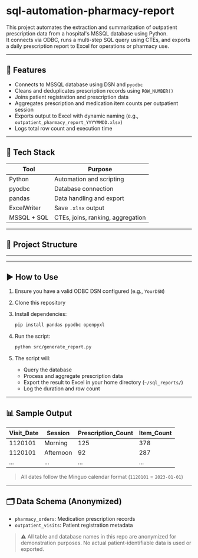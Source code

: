 # sql-automation-pharmacy-report

This project automates the extraction and summarization of outpatient prescription data from a hospital's MSSQL database using Python.  
It connects via ODBC, runs a multi-step SQL query using CTEs, and exports a daily prescription report to Excel for operations or pharmacy use.

---

## 🧰 Features

- Connects to MSSQL database using DSN and `pyodbc`
- Cleans and deduplicates prescription records using `ROW_NUMBER()`
- Joins patient registration and prescription data
- Aggregates prescription and medication item counts per outpatient session
- Exports output to Excel with dynamic naming (e.g., `outpatient_pharmacy_report_YYYYMMDD.xlsx`)
- Logs total row count and execution time

---

## 🧱 Tech Stack

| Tool        | Purpose                          |
|-------------|----------------------------------|
| Python      | Automation and scripting         |
| pyodbc      | Database connection              |
| pandas      | Data handling and export         |
| ExcelWriter | Save `.xlsx` output              |
| MSSQL + SQL | CTEs, joins, ranking, aggregation|

---

## 📁 Project Structure

---


---

## ▶️ How to Use

1. Ensure you have a valid ODBC DSN configured (e.g., `YourDSN`)
2. Clone this repository
3. Install dependencies:

    ```bash
    pip install pandas pyodbc openpyxl
    ```

4. Run the script:

    ```bash
    python src/generate_report.py
    ```

5. The script will:
    - Query the database  
    - Process and aggregate prescription data  
    - Export the result to Excel in your home directory (`~/sql_reports/`)  
    - Log the duration and row count

---

## 📊 Sample Output

| Visit_Date | Session   | Prescription_Count | Item_Count |
|------------|-----------|--------------------|------------|
| 1120101    | Morning   | 125                | 378        |
| 1120101    | Afternoon | 92                 | 287        |
| ...        | ...       | ...                | ...        |

> All dates follow the Minguo calendar format (`1120101` = `2023-01-01`)

---

## 🗂 Data Schema (Anonymized)

- `pharmacy_orders`: Medication prescription records  
- `outpatient_visits`: Patient registration metadata

> ⚠️ All table and database names in this repo are anonymized for demonstration purposes.
> No actual patient-identifiable data is used or exported.
